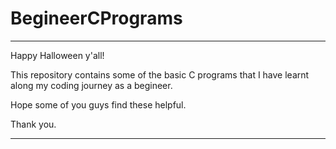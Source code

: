 # BegineerCPrograms

---------------------------------------------------------------------------------------------------------

Happy Halloween y'all!

This repository contains some of the basic C programs that I have learnt along my coding journey as a 
begineer.

Hope some of you guys find these helpful.

Thank you.

----------------------------------------------------------------------------------------------------------
